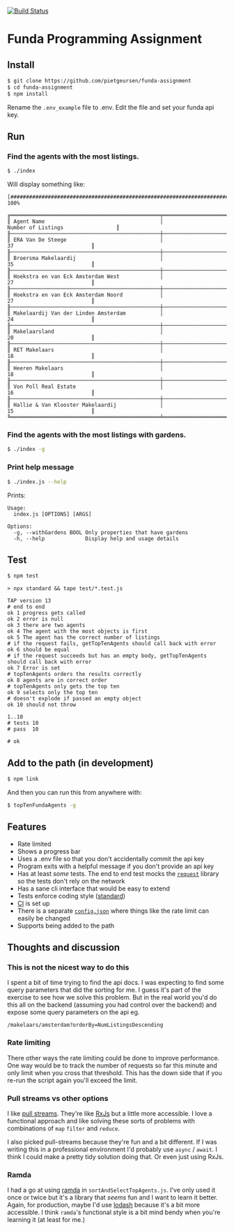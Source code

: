 [![Build Status](https://travis-ci.com/pietgeursen/funda-assignment.svg?branch=master)](https://travis-ci.com/pietgeursen/funda-assignment)
# Funda Programming Assignment

## Install

```sh
$ git clone https://github.com/pietgeursen/funda-assignment
$ cd funda-assignment 
$ npm install
```

Rename the `.env_example` file to .env. Edit the file and set your funda api key.

## Run

### Find the agents with the most listings.

```sh
$ ./index
```

Will display something like: 

```
[##########################################################################] 100%

╔════════════════════════════════════════════════╤════════════════════════════════════════════════════╗
║ Agent Name                                     │                 Number of Listings                 ║
╟────────────────────────────────────────────────┼────────────────────────────────────────────────────╢
║ ERA Van De Steege                              │                         37                         ║
╟────────────────────────────────────────────────┼────────────────────────────────────────────────────╢
║ Broersma Makelaardij                           │                         35                         ║
╟────────────────────────────────────────────────┼────────────────────────────────────────────────────╢
║ Hoekstra en van Eck Amsterdam West             │                         27                         ║
╟────────────────────────────────────────────────┼────────────────────────────────────────────────────╢
║ Hoekstra en van Eck Amsterdam Noord            │                         27                         ║
╟────────────────────────────────────────────────┼────────────────────────────────────────────────────╢
║ Makelaardij Van der Linden Amsterdam           │                         24                         ║
╟────────────────────────────────────────────────┼────────────────────────────────────────────────────╢
║ Makelaarsland                                  │                         20                         ║
╟────────────────────────────────────────────────┼────────────────────────────────────────────────────╢
║ RET Makelaars                                  │                         18                         ║
╟────────────────────────────────────────────────┼────────────────────────────────────────────────────╢
║ Heeren Makelaars                               │                         18                         ║
╟────────────────────────────────────────────────┼────────────────────────────────────────────────────╢
║ Von Poll Real Estate                           │                         16                         ║
╟────────────────────────────────────────────────┼────────────────────────────────────────────────────╢
║ Hallie & Van Klooster Makelaardij              │                         15                         ║
╚════════════════════════════════════════════════╧════════════════════════════════════════════════════╝
```

### Find the agents with the most listings with gardens.

```sh
$ ./index -g
```

### Print help message

```sh
$ ./index.js --help
```

Prints:

```
Usage:
  index.js [OPTIONS] [ARGS]

Options:
  -g, --withGardens BOOL Only properties that have gardens
  -h, --help             Display help and usage details
```

## Test

```sh
$ npm test
```

```
> npx standard && tape test/*.test.js

TAP version 13
# end to end
ok 1 progress gets called
ok 2 error is null
ok 3 there are two agents
ok 4 The agent with the most objects is first
ok 5 The agent has the correct number of listings
# if the request fails, getTopTenAgents should call back with error
ok 6 should be equal
# if the request succeeds but has an empty body, getTopTenAgents should call back with error
ok 7 Error is set
# topTenAgents orders the results correctly
ok 8 agents are in correct order
# topTenAgents only gets the top ten
ok 9 selects only the top ten
# doesn't explode if passed an empty object
ok 10 should not throw

1..10
# tests 10
# pass  10

# ok
```

## Add to the path (in development)

```sh
$ npm link
```

And then you can run this from anywhere with:

```sh
$ topTenFundaAgents -g
```

## Features

- Rate limited
- Shows a progress bar
- Uses a .env file so that you don't accidentally commit the api key
- Program exits with a helpful message if you don't provide an api key
- Has at least _some_ tests. The end to end test mocks the [`request`](https://www.npmjs.com/package/request) library so the tests don't rely on the network
- Has a sane cli interface that would be easy to extend
- Tests enforce coding style ([standard](https://standardjs.com/))
- [CI](https://travis-ci.com/pietgeursen/funda-assignment) is set up
- There is a separate [`config.json`](./config.json) where things like the rate limit can easily be changed
- Supports being added to the path

## Thoughts and discussion

### This is not the nicest way to do this

I spent a bit of time trying to find the api docs. I was expecting to find some query parameters that did the sorting for me. I guess it's part of the exercise to see how we solve this problem. But in the real world you'd do this all on the backend (assuming you had control over the backend) and expose some query parameters on the api eg.

```
/makelaars/amsterdam?orderBy=NumListingsDescending
```

### Rate limiting

There other ways the rate limiting could be done to improve performance. One way would be to track the number of requests so far this minute and only limit when you cross that threshold. This has the down side that if you re-run the script again you'll exceed the limit.

### Pull streams vs other options

I like [pull streams](https://pull-stream.github.io/). They're like [RxJs](https://rxjs-dev.firebaseapp.com/api) but a little more accessible. I love a functional approach and like solving these sorts of problems with combinations of `map` `filter` and `reduce`.

I also picked pull-streams because they're fun and a bit different. If I was writing this in a professional environment I'd probably use `async` / `await`. I think I could make a pretty tidy solution doing that. Or even just using RxJs.

### Ramda

I had a go at using [ramda](https://ramdajs.com/) in `sortAndSelectTopAgents.js`. I've only used it once or twice but it's a library that _seems_ fun and I want to learn it better. Again, for production, maybe I'd use [lodash](https://lodash.com/) because it's a bit more accessible. I think `ramda`'s functional style is a bit mind bendy when you're learning it (at least for me.)
